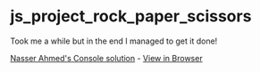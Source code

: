 # js_project_rock_paper_scissors
Took me a while but in the end I managed to get it done!

[Nasser Ahmed's Console solution](https://github.com/SNasser97/js_project_rock_paper_scissors) - [View in Browser](https://snasser97.github.io/js_project_rock_paper_scissors/index.html)
